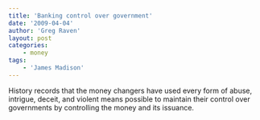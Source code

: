 ```yaml
---
title: 'Banking control over government'
date: '2009-04-04'
author: 'Greg Raven'
layout: post
categories:
    - money
tags:
    - 'James Madison'
---
```


History records that the money changers have used every form of abuse, intrigue, deceit, and violent means possible to maintain their control over governments by controlling the money and its issuance.